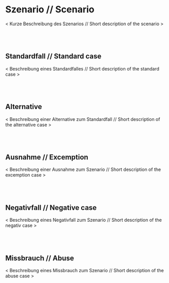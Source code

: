 # Szenario // Scenario 
< Kurze Beschreibung des Szenarios // Short description of the scenario >
<br/><br/>
<br/><br/>

## Standardfall // Standard case
< Beschreibung eines Standardfalles // Short description of the standard case >
<br/><br/>
<br/><br/>

## Alternative
< Beschreibung einer Alternative zum Standardfall // Short description of the alternative case >
<br/><br/>
<br/><br/>

## Ausnahme // Excemption
< Beschreibung einer Ausnahme zum Szenario // Short description of the excemption case >
<br/><br/>
<br/><br/>

## Negativfall // Negative case
< Beschreibung eines Negativfall zum Szenario // Short description of the negativ case >
<br/><br/>
<br/><br/>

## Missbrauch // Abuse
< Beschreibung eines Missbrauch zum Szenario // Short description of the abuse case >
<br/><br/>
<br/><br/>
